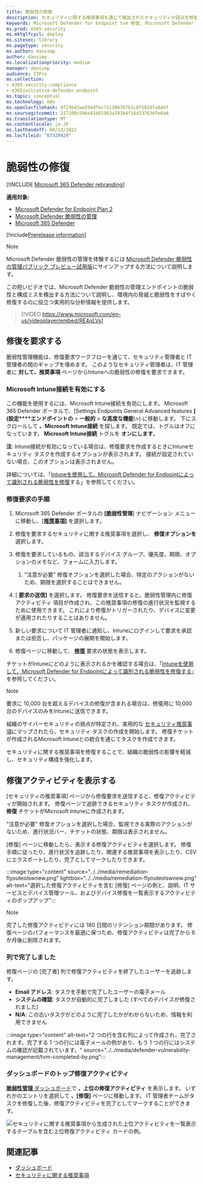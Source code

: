 ```yaml
---
title: 脆弱性の修復
description: セキュリティに関する推奨事項を通じて検出されたセキュリティの弱点を修復し、必要に応じて例外を作成します。防御側の脆弱性管理では、
keywords: Microsoft Defender for Endpoint tvm 修復, Microsoft Defender for Endpoint tvm, 脅威と脆弱性の管理, 脅威&脆弱性管理, 脅威&脆弱性管理修復, tvm 修復 intune, tvm 修復 sccm,Microsoft Defender 脆弱性の管理、mdvm
ms.prod: m365-security
ms.mktglfcycl: deploy
ms.sitesec: library
ms.pagetype: security
ms.author: dansimp
author: dansimp
ms.localizationpriority: medium
manager: dansimp
audience: ITPro
ms.collection:
- m365-security-compliance
- m365initiative-defender-endpoint
ms.topic: conceptual
ms.technology: mde
ms.openlocfilehash: df23043ae594dfbc71c388707b1c0f5020fa6d4f
ms.sourcegitcommit: 217108c59be41b01963a393b4f16d137636fe6a8
ms.translationtype: MT
ms.contentlocale: ja-JP
ms.lasthandoff: 08/12/2022
ms.locfileid: "67329929"
---
```

# <a name="remediate-vulnerabilities"></a>脆弱性の修復

[!INCLUDE [Microsoft 365 Defender rebranding](../../includes/microsoft-defender.md)]

**適用対象:**

- [Microsoft Defender for Endpoint Plan 2](https://go.microsoft.com/fwlink/?linkid=2154037)
- [Microsoft Defender 脆弱性の管理](index.yml)
- [Microsoft 365 Defender](https://go.microsoft.com/fwlink/?linkid=2118804)

[!include[Prerelease information](../../includes/prerelease.md)]

>[!Note]
> Microsoft Defender 脆弱性の管理を体験するには [Microsoft Defender 脆弱性の管理パブリック プレビュー試用版](../defender-vulnerability-management/get-defender-vulnerability-management.md)にサインアップする方法について説明します。

この短いビデオでは、Microsoft Defender 脆弱性の管理エンドポイントの脆弱性と構成ミスを検出する方法について説明し、環境内の脅威と脆弱性をすばやく修復するのに役立つ実用的な分析情報を提供します。

> [!VIDEO https://www.microsoft.com/en-us/videoplayer/embed/RE4qLVs]

## <a name="request-remediation"></a>修復を要求する

脆弱性管理機能は、修復要求ワークフローを通じて、セキュリティ管理者と IT 管理者の間のギャップを埋めます。 このようなセキュリティ管理者は、IT 管理者に **対して、推奨事項** ページからIntuneへの脆弱性の修復を要求できます。

### <a name="enable-microsoft-intune-connection"></a>Microsoft Intune接続を有効にする

この機能を使用するには、Microsoft Intune接続を有効にします。 Microsoft 365 Defender ポータルで、[Settings Endpoints General Advanced features **]\(設定****エンドポイントの** \> **一般的** \> **な高度な機能**\\>) に移動します。 下にスクロールして **、Microsoft Intune接続** を探します。 既定では、トグルはオフになっています。 **Microsoft Intune接続** トグルを **オンにします**。

**注**: Intune接続が有効になっている場合は、修復要求を作成するときにIntuneセキュリティ タスクを作成するオプションが表示されます。 接続が設定されていない場合、このオプションは表示されません。

詳細については、「[Intuneを使用して、Microsoft Defender for Endpointによって識別される脆弱性を修復](/intune/atp-manage-vulnerabilities)する」を参照してください。

### <a name="remediation-request-steps"></a>修復要求の手順

1. Microsoft 365 Defender ポータルの **[脆弱性管理**] ナビゲーション メニューに移動し、[[**推奨事項]**](tvm-security-recommendation.md) を選択します。

2. 修復を要求するセキュリティに関する推奨事項を選択し、 **修復オプションを** 選択します。

3. 修復を要求しているもの、該当するデバイス グループ、優先度、期限、オプションのメモなど、フォームに入力します。
    1. "注意が必要" 修復オプションを選択した場合、特定のアクションがないため、期限を選択することはできません。

4. [ **要求の送信]** を選択します。 修復要求を送信すると、脆弱性管理内に修復アクティビティ 項目が作成され、この推奨事項の修復の進行状況を監視するために使用できます。 これにより修復がトリガーされたり、デバイスに変更が適用されたりすることはありません。

5. 新しい要求について IT 管理者に通知し、Intuneにログインして要求を承認または拒否し、パッケージの展開を開始します。

6. 修復ページに移動して、 [**修復**](tvm-remediation.md) 要求の状態を表示します。

チケットがIntuneにどのように表示されるかを確認する場合は、「[Intuneを使用して、Microsoft Defender for Endpointによって識別される脆弱性を修復する](/intune/atp-manage-vulnerabilities)」を参照してください。

> [!NOTE]
> 要求に 10,000 台を超えるデバイスの修復が含まれる場合は、修復用に 10,000 台のデバイスのみをIntuneに送信できます。

組織のサイバーセキュリティの弱点が特定され、実用的な [セキュリティ推奨事項](tvm-security-recommendation.md)にマップされたら、セキュリティ タスクの作成を開始します。 修復チケットが作成されるMicrosoft Intuneとの統合を通じてタスクを作成できます。

セキュリティに関する推奨事項を修復することで、組織の脆弱性の影響を軽減し、セキュリティ構成を強化します。

## <a name="view-your-remediation-activities"></a>修復アクティビティを表示する

[セキュリティの推奨事項] ページから修復要求を送信すると、修復アクティビティが開始されます。 修復ページで追跡できるセキュリティ タスクが作成され、**修復** チケットがMicrosoft Intuneに作成されます。

"注意が必要" 修復オプションを選択した場合、監視できる実際のアクションがないため、進行状況バー、チケットの状態、期限は表示されません。

[修復] ページに移動したら、表示する修復アクティビティを選択します。 修復手順に従ったり、進行状況を追跡したり、関連する推奨事項を表示したり、CSV にエクスポートしたり、完了としてマークしたりできます。

:::image type="content" source="../../media/remediation-flyouteolswnew.png" lightbox="../../media/remediation-flyouteolswnew.png" alt-text="選択した修復アクティビティを含む [修復] ページの例と、説明、IT サービスとデバイス管理ツール、およびデバイス修復を一覧表示するアクティビティのポップアップ":::

> [!NOTE]
> 完了した修復アクティビティには 180 日間のリテンション期間があります。 修復ページのパフォーマンスを最適に保つため、修復アクティビティは完了から 6 か月後に削除されます。

### <a name="completed-by-column"></a>列で完了しました

修復ページの [完了者] 列で修復アクティビティを終了したユーザーを追跡します。

- **Email アドレス**: タスクを手動で完了したユーザーの電子メール
- **システムの確認**: タスクが自動的に完了しました (すべてのデバイスが修復されました)
- **N/A**: この古いタスクがどのように完了したかがわからないため、情報を利用できません

:::image type="content" alt-text="2 つの行を含む列によって作成され、完了されます。完了する 1 つの行には電子メールの例があり、もう 1 つの行にはシステムの確認が記載されています。" source="../../media/defender-vulnerability-management/tvm-completed-by.png":::

### <a name="top-remediation-activities-in-the-dashboard"></a>ダッシュボードのトップ修復アクティビティ

[**脆弱性管理** ダッシュボード](tvm-dashboard-insights.md)で **、上位の修復アクティビティ** を表示します。 いずれかのエントリを選択して **、[修復]** ページに移動します。 IT 管理者チームがタスクを修復した後、修復アクティビティを完了としてマークすることができます。

![セキュリティに関する推奨事項から生成された上位アクティビティを一覧表示するテーブルを含む上位修復アクティビティ カードの例。](../../media/defender-vulnerability-management/tvm-remediation-activities-card.png)

## <a name="related-articles"></a>関連記事

- [ダッシュボード](tvm-dashboard-insights.md)
- [セキュリティに関する推奨事項](tvm-security-recommendation.md)
